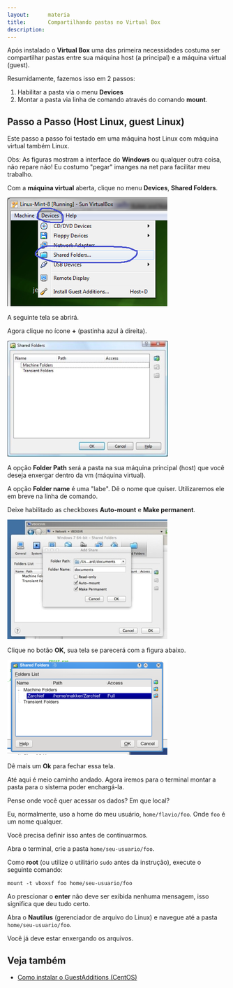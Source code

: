```yaml
---
layout:      materia
title:       Compartilhando pastas no Virtual Box
description: 
---
```


Após instalado o __Virtual Box__ uma das primeira necessidades costuma ser compartilhar pastas entre sua máquina host
(a principal) e a máquina virtual (guest).

Resumidamente, fazemos isso em 2 passos:

1. Habilitar a pasta via o menu __Devices__
2. Montar a pasta via linha de comando através do comando __mount__.



Passo a Passo (Host Linux, guest Linux) 
---

Este passo a passo foi testado em uma máquina host Linux com máquina virtual também Linux.

Obs: As figuras mostram a interface do __Windows__ ou qualquer outra coisa, não repare não! Eu costumo "pegar" imanges 
na net para facilitar meu trabalho.


Com a __máquina virtual__ aberta, clique no menu __Devices__, __Shared Folders__.

![Figura1](virtualbox-shared-folders-01.png "a")

A seguinte tela se abrirá.

Agora clique no ícone __+__ (pastinha azul à direita).

![Figur2](virtualbox-shared-folders-02.jpg "b")

A opção __Folder Path__ será a pasta na sua máquina principal (host) que você deseja enxergar dentro da vm (máquina virtual).

A opção __Folder name__ é uma "labe". Dê o nome que quiser. Utilizaremos ele em breve na linha de comando.

Deixe habilitado as checkboxes __Auto-mount__ e __Make permanent__.

![Figura3](virtualbox-shared-folders-03.jpg "c")

Clique no botão __OK__, sua tela se parecerá com a figura abaixo.

![Figura4](virtualbox-shared-folders-04.png "d")

Dê mais um __Ok__ para fechar essa tela.

Até aqui é meio caminho andado. Agora iremos para o terminal montar a pasta para o sistema poder enchargá-la.

Pense onde você quer acessar os dados? Em que local?

Eu, normalmente, uso a home do meu usuário, `home/flavio/foo`. Onde `foo` é um nome qualquer.

Você precisa definir isso antes de continuarmos.

Abra o terminal, crie a pasta `home/seu-usuario/foo`.

Como __root__ (ou utilize o utilitário `sudo` antes da instrução), execute o seguinte comando:
    
    mount -t vboxsf foo home/seu-usuario/foo

Ao prescionar o __enter__ não deve ser exibida nenhuma mensagem, isso significa que deu tudo certo.

Abra o __Nautilus__ (gerenciador de arquivo do Linux) e navegue até a pasta `home/seu-usuario/foo`.

Você já deve estar enxergando os arquivos.


Veja também
---

- [Como instalar o GuestAdditions (CentOS)](/linux/vbox-guest-additions/ "Como instalar o GuestAdditions via console (CentOS)")
    




